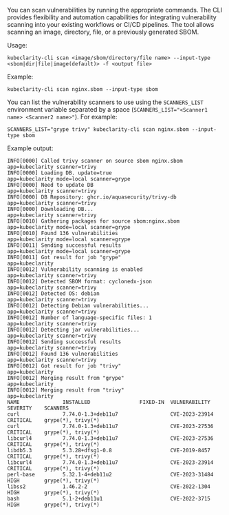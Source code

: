 ---
---
You can scan vulnerabilities by running the appropriate commands. The CLI provides flexibility and automation capabilities for integrating vulnerability scanning into your existing workflows or CI/CD pipelines. The tool allows scanning an image, directory, file, or a previously generated SBOM.

Usage:

```shell
kubeclarity-cli scan <image/sbom/directory/file name> --input-type <sbom|dir|file|image(default)> -f <output file>
```

Example:

```shell
kubeclarity-cli scan nginx.sbom --input-type sbom
```

You can list the vulnerability scanners to use using the `SCANNERS_LIST` environment variable separated by a space (`SCANNERS_LIST="<Scanner1 name> <Scanner2 name>"`). For example:

```shell
SCANNERS_LIST="grype trivy" kubeclarity-cli scan nginx.sbom --input-type sbom
```

Example output:

```shell
INFO[0000] Called trivy scanner on source sbom nginx.sbom  app=kubeclarity scanner=trivy
INFO[0000] Loading DB. update=true                       app=kubeclarity mode=local scanner=grype
INFO[0000] Need to update DB                             app=kubeclarity scanner=trivy
INFO[0000] DB Repository: ghcr.io/aquasecurity/trivy-db  app=kubeclarity scanner=trivy
INFO[0000] Downloading DB...                             app=kubeclarity scanner=trivy
INFO[0010] Gathering packages for source sbom:nginx.sbom  app=kubeclarity mode=local scanner=grype
INFO[0010] Found 136 vulnerabilities                     app=kubeclarity mode=local scanner=grype
INFO[0011] Sending successful results                    app=kubeclarity mode=local scanner=grype
INFO[0011] Got result for job "grype"                    app=kubeclarity
INFO[0012] Vulnerability scanning is enabled             app=kubeclarity scanner=trivy
INFO[0012] Detected SBOM format: cyclonedx-json          app=kubeclarity scanner=trivy
INFO[0012] Detected OS: debian                           app=kubeclarity scanner=trivy
INFO[0012] Detecting Debian vulnerabilities...           app=kubeclarity scanner=trivy
INFO[0012] Number of language-specific files: 1          app=kubeclarity scanner=trivy
INFO[0012] Detecting jar vulnerabilities...              app=kubeclarity scanner=trivy
INFO[0012] Sending successful results                    app=kubeclarity scanner=trivy
INFO[0012] Found 136 vulnerabilities                     app=kubeclarity scanner=trivy
INFO[0012] Got result for job "trivy"                    app=kubeclarity
INFO[0012] Merging result from "grype"                   app=kubeclarity
INFO[0012] Merging result from "trivy"                   app=kubeclarity
NAME              INSTALLED                FIXED-IN  VULNERABILITY     SEVERITY    SCANNERS
curl              7.74.0-1.3+deb11u7                 CVE-2023-23914    CRITICAL    grype(*), trivy(*)
curl              7.74.0-1.3+deb11u7                 CVE-2023-27536    CRITICAL    grype(*), trivy(*)
libcurl4          7.74.0-1.3+deb11u7                 CVE-2023-27536    CRITICAL    grype(*), trivy(*)
libdb5.3          5.3.28+dfsg1-0.8                   CVE-2019-8457     CRITICAL    grype(*), trivy(*)
libcurl4          7.74.0-1.3+deb11u7                 CVE-2023-23914    CRITICAL    grype(*), trivy(*)
perl-base         5.32.1-4+deb11u2                   CVE-2023-31484    HIGH        grype(*), trivy(*)
libss2            1.46.2-2                           CVE-2022-1304     HIGH        grype(*), trivy(*)
bash              5.1-2+deb11u1                      CVE-2022-3715     HIGH        grype(*), trivy(*)
```
